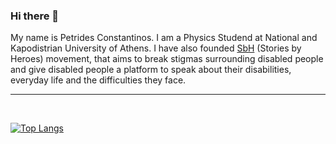 ### Hi there 👋

My name is Petrides Constantinos. I am a Physics Studend at National and Kapodistrian University of Athens. I have also founded [SbH](https://storiesbyheroes.com) (Stories by Heroes) movement, that aims to break stigmas surrounding disabled people and give disabled people a platform to speak about their disabilities, everyday life and the difficulties they face.

___



<br />


<!-- <details>
    <summary>
        <h3>💻 Alex Tsagkas Coding Journey</h3>
    </summary>

</details> -->

[![Top Langs](https://github-readme-stats.vercel.app/api/top-langs/?username=costpetrides&layout=compact)](https://github.com/costpetrides/github-readme-stats)
